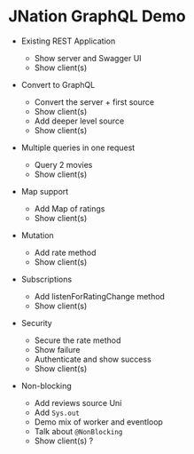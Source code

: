 # JNation GraphQL Demo

* Existing REST Application
  * Show server and Swagger UI
  * Show client(s)

* Convert to GraphQL
  * Convert the server + first source
  * Show client(s)
  * Add deeper level source
  * Show client(s)

* Multiple queries in one request
  * Query 2 movies
  * Show client(s)

* Map support
  * Add Map of ratings
  * Show client(s)

* Mutation
  * Add rate method
  * Show client(s)

* Subscriptions
  * Add listenForRatingChange method
  * Show client(s)

* Security
  * Secure the rate method
  * Show failure
  * Authenticate and show success
  * Show client(s)

* Non-blocking
  * Add reviews source Uni
  * Add `Sys.out`
  * Demo mix of worker and eventloop
  * Talk about `@NonBlocking`
  * Show client(s) ?